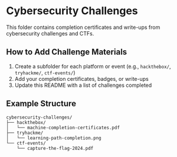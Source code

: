 # Cybersecurity Challenges

This folder contains completion certificates and write-ups from cybersecurity challenges and CTFs.

## How to Add Challenge Materials

1. Create a subfolder for each platform or event (e.g., `hackthebox/`, `tryhackme/`, `ctf-events/`)
2. Add your completion certificates, badges, or write-ups
3. Update this README with a list of challenges completed

## Example Structure
```
cybersecurity-challenges/
├── hackthebox/
│   └── machine-completion-certificates.pdf
├── tryhackme/
│   └── learning-path-completion.png
└── ctf-events/
    └── capture-the-flag-2024.pdf
```
